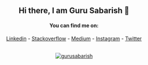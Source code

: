 
<div align="center">

## Hi there, I am Guru Sabarish 👋

#### You can find me on:
[Linkedin](https://www.linkedin.com/in/gurusabarish) - [Stackoverflow](https://stackoverflow.com/users/13542935/guru-sabarish) - [Medium](https://medium.com/@gurusabarisha) - [Instagram](https://instagram.com/gurusabarishh) - [Twitter](https://twitter.com/gurusabarishh)

<br>
<!-- If you forked this repo, Change the username as yours -->
<a href="https://github.com/gurusabarish/gurusabarish">
  <img align="center" src="https://github-readme-stats.vercel.app/api?username=gurusabarish&show_icons=true&include_all_commits=true&count_private=true&theme=radical" alt="gurusabarish" />    
</a>
<br>
</div>
